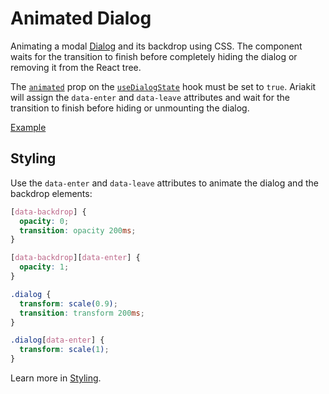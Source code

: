 # Animated Dialog

<p data-description>
  Animating a modal <a href="/components/dialog">Dialog</a> and its backdrop using CSS. The component waits for the transition to finish before completely hiding the dialog or removing it from the React tree.
</p>

The [`animated`](/api-reference/dialog-state#animated) prop on the [`useDialogState`](/api-reference/dialog-state) hook must be set to `true`. Ariakit will assign the `data-enter` and `data-leave` attributes and wait for the transition to finish before hiding or unmounting the dialog.

<a href="./index.tsx" data-playground>Example</a>

## Styling

Use the `data-enter` and `data-leave` attributes to animate the dialog and the backdrop elements:

```css
[data-backdrop] {
  opacity: 0;
  transition: opacity 200ms;
}

[data-backdrop][data-enter] {
  opacity: 1;
}

.dialog {
  transform: scale(0.9);
  transition: transform 200ms;
}

.dialog[data-enter] {
  transform: scale(1);
}
```

Learn more in [Styling](/guide/styling#animations).
